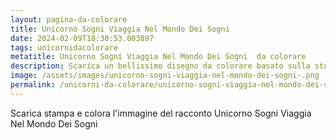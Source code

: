 ```yaml
---
layout: pagina-da-colorare
title: Unicorno Sogni Viaggia Nel Mondo Dei Sogni 
date: 2024-02-09T18:30:53.003897
tags: unicornidacolorare
metatitle: Unicorno Sogni Viaggia Nel Mondo Dei Sogni  da colorare
description: Scarica un bellissimo disegno da colorare basato sulla storia Unicorno Sogni Viaggia Nel Mondo Dei Sogni 
image: /assets/images/unicorno-sogni-viaggia-nel-mondo-dei-sogni-.png
permalink: /unicorni-da-colorare/unicorno-sogni-viaggia-nel-mondo-dei-sogni-.html
---
```

Scarica stampa e colora l'immagine del racconto Unicorno Sogni Viaggia Nel Mondo Dei Sogni 
